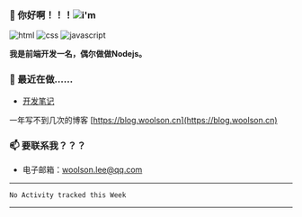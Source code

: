 <!--
**woolson/woolson** is a ✨ _special_ ✨ repository because its `README.md` (this file) appears on your GitHub profile.

Here are some ideas to get you started:

- 🔭 I’m currently working on ...
- 🌱 I’m currently learning ...
- 👯 I’m looking to collaborate on ...
- 🤔 I’m looking for help with ...
- 💬 Ask me about ...
- 📫 How to reach me: ...
- 😄 Pronouns: ...
- ⚡ Fun fact: ...
-->

### 👋 你好啊！！！![i'm](https://woolson.github.io/npmer-badge/badge/lcri-none-none-%20%20%20%20I'm-ffffff-555555-%E7%A8%8B%E5%BA%8F%E5%91%98-ffffff-46bc99-r-f-f.svg)

![html](https://woolson.github.io/npmer-badge/badge/ilcr-none-none-%20%20%20-444-c52f2f-HTML-444-fbf5f5-r-f-f.svg)
![css](https://woolson.github.io/npmer-badge/badge/ilcr-none-none-%20%20%20-444-007ec6-CSS-444-e8eaec-r-f-f.svg)
![javascript](https://woolson.github.io/npmer-badge/badge/ilcr-none-none-%20%20%20-444-f5dd26-JavaScript-444-f8f8f0-r-f-f.svg)<br/>

**我是前端开发一名，偶尔做做Nodejs。**

### 🧲 最近在做……

- [开发笔记](https://github.com/woolson/woolson.github.io/issues)

一年写不到几次的博客 [https://blog.woolson.cn](https://blog.woolson.cn)

### 📫 要联系我？？？

- 电子邮箱：[woolson.lee@qq.com](mailto:woolson.lee@qq.com)

---
<!--START_SECTION:waka-->
```text
No Activity tracked this Week
```
<!--END_SECTION:waka-->
---
